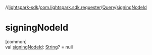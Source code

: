 //[lightspark-sdk](../../../index.md)/[com.lightspark.sdk.requester](../index.md)/[Query](index.md)/[signingNodeId](signing-node-id.md)

# signingNodeId

[common]\
val [signingNodeId](signing-node-id.md): [String](https://kotlinlang.org/api/latest/jvm/stdlib/kotlin/-string/index.html)? = null
